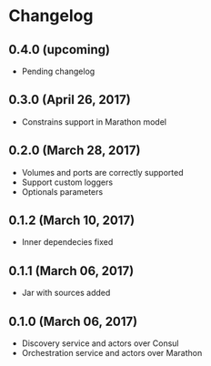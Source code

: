 # Changelog

## 0.4.0 (upcoming)

* Pending changelog

## 0.3.0 (April 26, 2017)

* Constrains support in Marathon model

## 0.2.0 (March 28, 2017)

* Volumes and ports are correctly supported
* Support custom loggers
* Optionals parameters

## 0.1.2 (March 10, 2017)

* Inner dependecies fixed

## 0.1.1 (March 06, 2017)

* Jar with sources added

## 0.1.0 (March 06, 2017)

* Discovery service and actors over Consul
* Orchestration service and actors over Marathon
